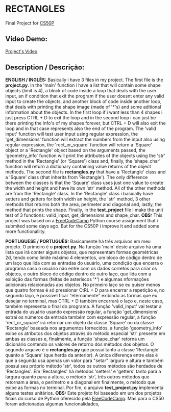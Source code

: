# RECTANGLES
Final Project for [CS50P](https://cs50.harvard.edu/python/2022/)

## **Video Demo**:
[Project's Video](https://www.youtube.com/watch?v=HODJ91WuR5Q)

## **Description / Descrição**:
**ENGLISH / INGLÊS:** Basically i have 3 files in my project. The first file is the **project.py**. In the 'main' function i have a list that will contain some shape objects (limit is 4), a block of code inside a loop that deals with the user input, an if condition that exit the program if the user doesnt enter any valid input to create the objects, and another block of code inside another loop, that deals with printing the shape image (made of '*'s) and some aditional information about the objects. In the first loop if i want less than 4 shapes i just press CTRL + D to exit the loop and in the second loop i can just be there printing the info's of my shapes forever, but CTRL + D will also exit the loop and in that case represents also the end of the program. The 'valid input' function will test user input using regular expression, the 'get_dimensions' function will extract the numbers from the input also using regular expression, the 'rect_or_square' function will return a 'Square' object or a 'Rectangle' object based on the arguments passed, the 'geometry_info' function will print the attributes of the objects using the 'str' method in the 'Rectangle' (or 'Square') class and, finally, the 'shape_char' function will return a dictionary containing value returns of the object methods. The second file is **rectangles.py** that have a 'Rectangle' class and a 'Square' class (that inherits from 'Rectangle'). The only difference between the classes is that the 'Square' class uses just one value to create the width and height and have its own 'str' method. All of the other methods are from the 'Rectangle' class. In the 'Rectangle' class i basically have setters and getters for both width an height, the 'str' method, 3 other methods that returns both the area, perimeter and diagonal and, lastly, the method that prints the shape. Finally, in the **test_project** file i make the unit test of 3 functions: valid_input, get_dimensions and shape_char. **OBS:** This project was based on a [FreeCodeCamp](https://www.freecodecamp.org/) Python course assignment that i submited some days ago. But for the CS50P i improve it and added some more functionallity.

**PORTUGUESE / PORTUGUÊS:** Basicamente há três arquivos em meu projeto. O primeiro é o **project.py**. Na função 'main' deste arquivo há uma lista que irá conter alguns objetos, que representam formas geométricas 2d, tendo como limite máximo 4 elementos, um bloco de código dentro de um laço que lida com as entradas do usuário, uma condição que encerra o programa caso o usuário não entre com os dados corretos para criar os objetos, e outro bloco de código dentro de outro laço, que lida com a exibição das formas (feitas de asteriscos '*') e algumas nformações adicionais relacionadas aos objetos.  No primeiro laço se eu quiser menos que quatro formas é só pressionar CtRL + D para encerrar a repetição e, no segundo laço, é possível ficar "eternamente" exibindo as formas que eu desejar no terminal, mas CTRL + D também encerrará o laço e, neste caso, também representa o final do programa. A função 'valid_input' vai testar a entrada do usuário usando expressão regular, a função 'get_dimensions' extrai os números da entrada também com expressão regular, a função 'rect_or_square' irá retornar um objeto da classe 'Square' ou da classe 'Rectangle' baseada nos argumentos fornecidos, a função 'geometry_info' exibe os atributos dos objetos através do método especial 'str' presente em ambas as classes e, finalmente, a função 'shape_char' retorna um dicionário contendo os valores de retorno dos métodos dos objetos. O segundo arquivo é o **rectangles.py** que possui tanto a classe 'Rectangle' quanto a 'Square' (que herda da anterior). A única diferença entre elas é que a segunda usa apenas um valor para "setar" largura e altura e também possui seu próprio método 'str', todos os outros métodos são herdados de 'Rectangles'. Em 'Rectangles' há métodos 'setters' e 'getters' tanto para a largura quanto para a altura, o método 'str', três outros métodos que retornam a área, o perímetro e a diagonal em finalmente, o método que exibe as formas no terminal. Por fim, o arquivo **test_project.py** implementa alguns testes unitários. **OBS:** Este projeto foi baseado em um dos projetos finais do curso de Python oferecido pela [FreeCodeCamp](https://www.freecodecamp.org/). Mas para o CS50 foram adicionadas algumas funcionalidades,
